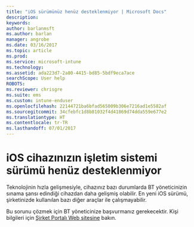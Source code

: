 ```yaml
---
title: "iOS sürümünüz henüz desteklenmiyor | Microsoft Docs"
description: 
keywords: 
author: barlanmsft
ms.author: barlan
manager: angrobe
ms.date: 03/16/2017
ms.topic: article
ms.prod: 
ms.service: microsoft-intune
ms.technology: 
ms.assetid: ada223d7-2a80-4415-bd85-5bdf9eca7ace
searchScope: User help
ROBOTS: 
ms.reviewer: chrisgre
ms.suite: ems
ms.custom: intune-enduser
ms.openlocfilehash: 22144721ba6bfad565009b306e7216ad1e5582af
ms.sourcegitcommit: 34cfebfc1d8b81032f4d41869d74dda559e677e2
ms.translationtype: HT
ms.contentlocale: tr-TR
ms.lasthandoff: 07/01/2017
---
```

# <a name="your-ios-devices-operating-system-version-isnt-yet-supported"></a>iOS cihazınızın işletim sistemi sürümü henüz desteklenmiyor

Teknolojinin hızla gelişmesiyle, cihazınız bazı durumlarda BT yöneticinizin sınama şansı edindiği cihazdan daha gelişmiş olabilir. En yeni iOS sürümü, şirketinizde kullanılan bazı diğer araçlar ile çalışmayabilir.

Bu sorunu çözmek için BT yöneticinize başvurmanız gerekecektir. Kişi bilgileri için [Şirket Portalı Web sitesine](http://portal.manage.microsoft.com) bakın.
